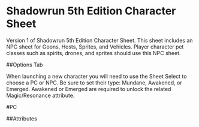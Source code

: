 Shadowrun 5th Edition Character Sheet
=======================

Version 1 of Shadowrun 5th Edition Character Sheet. This sheet includes an NPC sheet for Goons, Hosts, Sprites, and Vehicles. Player character pet classes such as spirits, drones, and sprites should use this NPC sheet.

##Options Tab

When launching a new character you will need to use the Sheet Select to choose a PC or NPC. Be sure to set their type: Mundane, Awakened, or Emerged. Awakened or Emerged are required to unlock the related Magic/Resonance attribute.

#PC

##Attributes